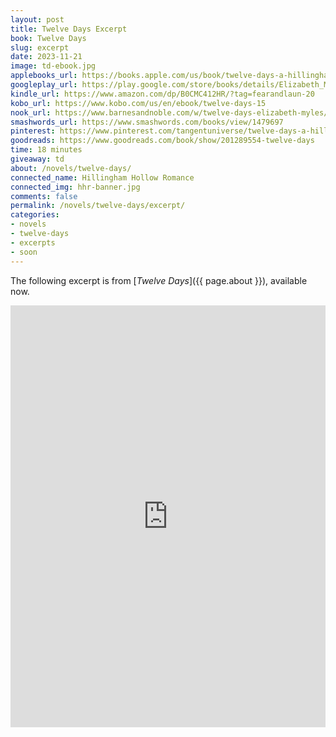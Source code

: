 ```yaml
---
layout: post
title: Twelve Days Excerpt
book: Twelve Days
slug: excerpt
date: 2023-11-21
image: td-ebook.jpg
applebooks_url: https://books.apple.com/us/book/twelve-days-a-hillingham-hollow-romance/id6472092327
googleplay_url: https://play.google.com/store/books/details/Elizabeth_Myles_Twelve_Days?id=AOXiEAAAQBAJ
kindle_url: https://www.amazon.com/dp/B0CMC412HR/?tag=fearandlaun-20
kobo_url: https://www.kobo.com/us/en/ebook/twelve-days-15
nook_url: https://www.barnesandnoble.com/w/twelve-days-elizabeth-myles/1144329915?ean=2940185882962
smashwords_url: https://www.smashwords.com/books/view/1479697
pinterest: https://www.pinterest.com/tangentuniverse/twelve-days-a-hillingham-hollow-romance/
goodreads: https://www.goodreads.com/book/show/201289554-twelve-days
time: 18 minutes
giveaway: td
about: /novels/twelve-days/
connected_name: Hillingham Hollow Romance
connected_img: hhr-banner.jpg
comments: false
permalink: /novels/twelve-days/excerpt/
categories: 
- novels
- twelve-days
- excerpts
- soon
---
```


The following excerpt is from [*Twelve Days*]({{ page.about }}), available now.

<iframe type="text/html" width="650" height="675" frameborder="0" allowfullscreen style="max-width:100%" src="https://read.amazon.com/kp/card?asin=B0CMC412HR&preview=inline&linkCode=kpe&ref_=cm_sw_r_kb_dp_yfBqFbZBJNXZ8&tag=fearandlaun-20" ></iframe> 


